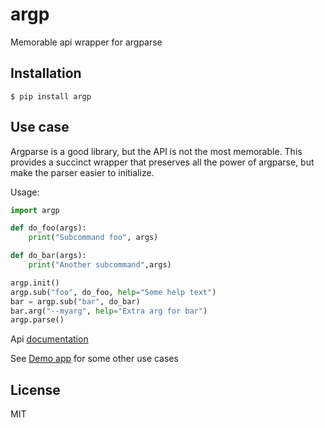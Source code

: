 # argp

Memorable api wrapper for argparse

## Installation

```
$ pip install argp
```
## Use case

Argparse is a good library, but the API is not the most memorable. This provides a succinct wrapper that
preserves all the power of argparse, but make the parser easier to initialize.

Usage:

```python
import argp

def do_foo(args):
    print("Subcommand foo", args)

def do_bar(args):
    print("Another subcommand",args)

argp.init()
argp.sub("foo", do_foo, help="Some help text")
bar = argp.sub("bar", do_bar)
bar.arg("--myarg", help="Extra arg for bar")
argp.parse()

```

Api [documentation](https://vivainio.github.io/argp/)

See [Demo app](demoapp.py) for some other use cases

## License

MIT


